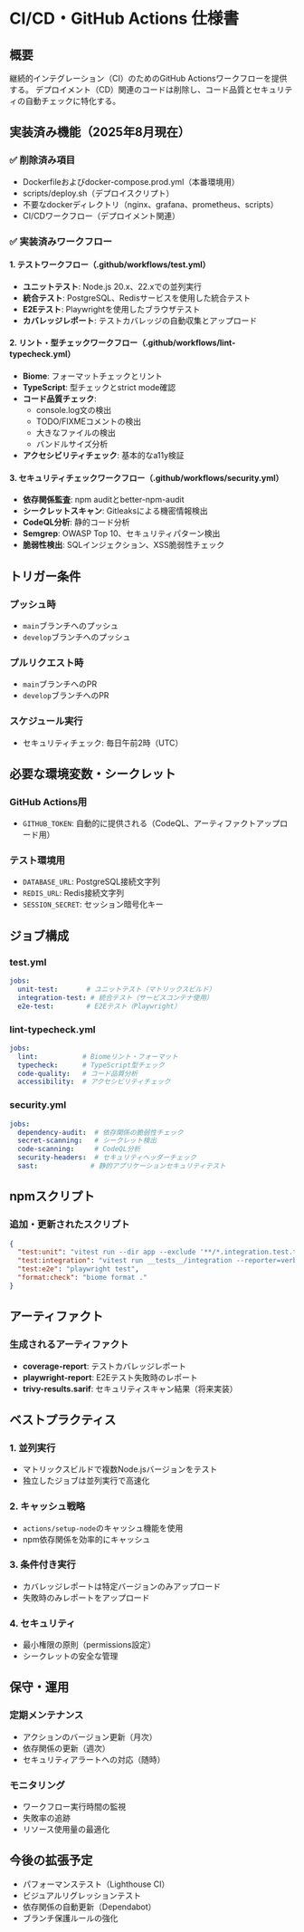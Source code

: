 # CI/CD・GitHub Actions 仕様書

## 概要
継続的インテグレーション（CI）のためのGitHub Actionsワークフローを提供する。
デプロイメント（CD）関連のコードは削除し、コード品質とセキュリティの自動チェックに特化する。

## 実装済み機能（2025年8月現在）

### ✅ 削除済み項目
- Dockerfileおよびdocker-compose.prod.yml（本番環境用）
- scripts/deploy.sh（デプロイスクリプト）
- 不要なdockerディレクトリ（nginx、grafana、prometheus、scripts）
- CI/CDワークフロー（デプロイメント関連）

### ✅ 実装済みワークフロー

#### 1. テストワークフロー（.github/workflows/test.yml）
- **ユニットテスト**: Node.js 20.x、22.xでの並列実行
- **統合テスト**: PostgreSQL、Redisサービスを使用した統合テスト
- **E2Eテスト**: Playwrightを使用したブラウザテスト
- **カバレッジレポート**: テストカバレッジの自動収集とアップロード

#### 2. リント・型チェックワークフロー（.github/workflows/lint-typecheck.yml）
- **Biome**: フォーマットチェックとリント
- **TypeScript**: 型チェックとstrict mode確認
- **コード品質チェック**: 
  - console.log文の検出
  - TODO/FIXMEコメントの検出
  - 大きなファイルの検出
  - バンドルサイズ分析
- **アクセシビリティチェック**: 基本的なa11y検証

#### 3. セキュリティチェックワークフロー（.github/workflows/security.yml）
- **依存関係監査**: npm auditとbetter-npm-audit
- **シークレットスキャン**: Gitleaksによる機密情報検出
- **CodeQL分析**: 静的コード分析
- **Semgrep**: OWASP Top 10、セキュリティパターン検出
- **脆弱性検出**: SQLインジェクション、XSS脆弱性チェック

## トリガー条件

### プッシュ時
- `main`ブランチへのプッシュ
- `develop`ブランチへのプッシュ

### プルリクエスト時
- `main`ブランチへのPR
- `develop`ブランチへのPR

### スケジュール実行
- セキュリティチェック: 毎日午前2時（UTC）

## 必要な環境変数・シークレット

### GitHub Actions用
- `GITHUB_TOKEN`: 自動的に提供される（CodeQL、アーティファクトアップロード用）

### テスト環境用
- `DATABASE_URL`: PostgreSQL接続文字列
- `REDIS_URL`: Redis接続文字列
- `SESSION_SECRET`: セッション暗号化キー

## ジョブ構成

### test.yml
```yaml
jobs:
  unit-test:       # ユニットテスト（マトリックスビルド）
  integration-test: # 統合テスト（サービスコンテナ使用）
  e2e-test:        # E2Eテスト（Playwright）
```

### lint-typecheck.yml
```yaml
jobs:
  lint:           # Biomeリント・フォーマット
  typecheck:      # TypeScript型チェック
  code-quality:   # コード品質分析
  accessibility:  # アクセシビリティチェック
```

### security.yml
```yaml
jobs:
  dependency-audit:  # 依存関係の脆弱性チェック
  secret-scanning:   # シークレット検出
  code-scanning:     # CodeQL分析
  security-headers:  # セキュリティヘッダーチェック
  sast:             # 静的アプリケーションセキュリティテスト
```

## npmスクリプト

### 追加・更新されたスクリプト
```json
{
  "test:unit": "vitest run --dir app --exclude '**/*.integration.test.ts' --exclude '**/*.e2e.test.ts'",
  "test:integration": "vitest run __tests__/integration --reporter=verbose",
  "test:e2e": "playwright test",
  "format:check": "biome format ."
}
```

## アーティファクト

### 生成されるアーティファクト
- **coverage-report**: テストカバレッジレポート
- **playwright-report**: E2Eテスト失敗時のレポート
- **trivy-results.sarif**: セキュリティスキャン結果（将来実装）

## ベストプラクティス

### 1. 並列実行
- マトリックスビルドで複数Node.jsバージョンをテスト
- 独立したジョブは並列実行で高速化

### 2. キャッシュ戦略
- `actions/setup-node`のキャッシュ機能を使用
- npm依存関係を効率的にキャッシュ

### 3. 条件付き実行
- カバレッジレポートは特定バージョンのみアップロード
- 失敗時のみレポートをアップロード

### 4. セキュリティ
- 最小権限の原則（permissions設定）
- シークレットの安全な管理

## 保守・運用

### 定期メンテナンス
- アクションのバージョン更新（月次）
- 依存関係の更新（週次）
- セキュリティアラートへの対応（随時）

### モニタリング
- ワークフロー実行時間の監視
- 失敗率の追跡
- リソース使用量の最適化

## 今後の拡張予定
- パフォーマンステスト（Lighthouse CI）
- ビジュアルリグレッションテスト
- 依存関係の自動更新（Dependabot）
- ブランチ保護ルールの強化